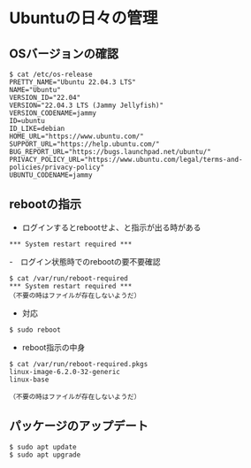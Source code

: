 # Ubuntuの日々の管理

## OSバージョンの確認
```
$ cat /etc/os-release 
PRETTY_NAME="Ubuntu 22.04.3 LTS"
NAME="Ubuntu"
VERSION_ID="22.04"
VERSION="22.04.3 LTS (Jammy Jellyfish)"
VERSION_CODENAME=jammy
ID=ubuntu
ID_LIKE=debian
HOME_URL="https://www.ubuntu.com/"
SUPPORT_URL="https://help.ubuntu.com/"
BUG_REPORT_URL="https://bugs.launchpad.net/ubuntu/"
PRIVACY_POLICY_URL="https://www.ubuntu.com/legal/terms-and-policies/privacy-policy"
UBUNTU_CODENAME=jammy
```

## rebootの指示
- ログインするとrebootせよ、と指示が出る時がある
```
*** System restart required ***
```

-　ログイン状態時でのrebootの要不要確認
```
$ cat /var/run/reboot-required
*** System restart required ***
（不要の時はファイルが存在しないようだ）
```

- 対応
```
$ sudo reboot
```

- reboot指示の中身
```
$ cat /var/run/reboot-required.pkgs 
linux-image-6.2.0-32-generic
linux-base

（不要の時はファイルが存在しないようだ）
```


## パッケージのアップデート
```
$ sudo apt update
$ sudo apt upgrade
```

